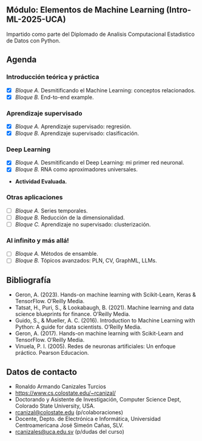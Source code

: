 ## Módulo: Elementos de Machine Learning (Intro-ML-2025-UCA)
Impartido como parte del Diplomado de Analisis Computacional Estadistico de Datos con Python.

## Agenda
### Introducción teórica y práctica
- [x] *Bloque A.* Desmitificando el Machine Learning: conceptos relacionados.
- [x] *Bloque B.* End-to-end example.
### Aprendizaje supervisado
- [x] *Bloque A.* Aprendizaje supervisado: regresión.
- [x] *Bloque B.* Aprendizaje supervisado: clasificación.
### Deep Learning
- [x] *Bloque A.* Desmitificando el Deep Learning: mi primer red neuronal.
- [x] *Bloque B.* RNA como aproximadores universales.
- **Actividad Evaluada.**
### Otras aplicaciones
- [ ] *Bloque A.* Series temporales.
- [ ] *Bloque B.* Reducción de la dimensionalidad.
- [ ] *Bloque C.* Aprendizaje no supervisado: clusterización.
### Al infinito y más allá!
- [ ] *Bloque A.* Métodos de ensamble.
- [ ] *Bloque B.* Tópicos avanzados: PLN, CV, GraphML, LLMs.

## Bibliografía
- Geron, A. (2023). Hands-on machine learning with Scikit-Learn, Keras & TensorFlow. O’Reilly Media.
- Tatsat, H., Puri, S., & Lookabaugh, B. (2021). Machine learning and data science blueprints for finance. O’Reilly Media.
- Guido, S., & Mueller, A. C. (2016). Introduction to Machine Learning with Python: A guide for data scientists. O’Reilly Media.
- Geron, A. (2017). Hands-on machine learning with Scikit-Learn and TensorFlow. O’Reilly Media.
- Vinuela, P. I. (2005). Redes de neuronas artificiales: Un enfoque práctico. Pearson Educacion.

## Datos de contacto
- Ronaldo Armando Canizales Turcios
- https://www.cs.colostate.edu/~rcanizal/
- Doctorando y Asistente de Investigación, Computer Science Dept, Colorado State University, USA.
- rcanizal@colostate.edu (p/colaboraciones)
- Docente, Depto. de Electrónica e Informática, Universidad Centroamericana José Simeón Cañas, SLV.
- rcanizales@uca.edu.sv (p/dudas del curso)
